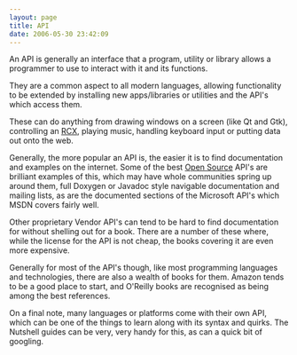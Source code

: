 ```yaml
---
layout: page
title: API
date: 2006-05-30 23:42:09
---
```

<p>An API is generally an interface that a program, utility or library allows a programmer to use to interact with it and its functions.
</p>
<p>They are a common aspect to all modern languages, allowing functionality to be extended by installing new apps/libraries or utilities and the API's which access them.
</p>
<p>These can do anything from drawing windows on a screen (like Qt and Gtk), controlling an <a class="wiki" href="/wiki/rcx.html" title="The Lego Robot Command Explorer">RCX</a>, playing music, handling keyboard input or putting data out onto the web.
</p>
<p>Generally, the more popular an API is, the easier it is to find documentation and examples on the internet. Some of the best <a class="wiki" href="/wiki/open_source.html" title="Products and packages which are generally free.">Open Source</a> API's are brilliant examples of this, which may have whole communities spring up around them, full Doxygen or Javadoc style navigable documentation and mailing lists, as are the documented sections of the Microsoft API's which MSDN covers fairly well.
</p>
<p>Other proprietary Vendor API's can tend to be hard to find documentation for without shelling out for a book. There are a number of these where, while the license for the API is not cheap, the books covering it are even more expensive.
</p>
<p>Generally for most of the API's though, like most programming languages and technologies, there are also a wealth of books for them. Amazon tends to be a good place to start, and O'Reilly books are recognised as being among the best references.
</p>
<p>On a final note, many languages or platforms come with their own API, which can be one of the things to learn along with its syntax and quirks. The Nutshell guides can be very, very handy for this, as can a quick bit of googling.
</p>
